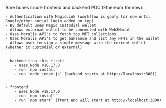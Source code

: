 

Bare bones crude frontend and backend POC (Ethereum for now):

    - Authentication with MagicLink (workflow is goofy for now until Google/other social login added on top)
    - By default uses Magic Custodial wallet
    - Allows external wallet to be connected with Web3Modal
    - Uses Moralis API's to fetch top NFT collections
    - Uses Moralis API's to get baklance and list any NFTs in the wallet 
    - Allows user to sign a simple message with the current wallet (whether it custodial or external)


    - backend (run this first)
        - uses Node v18.17.0
        - run `npm install`
        - run `node index.js` (backend starts at http://localhost:3001)
         

    - frontend
        - uses Node v18.17.0
        - run `npm install`
        - run `npm start` (front end will start at http://localhost:3000)
